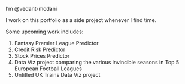 I’m @vedant-modani

I work on this portfolio as a side project whenever I find time.

Some upcoming work includes:
1. Fantasy Premier League Predictor
2. Credit Risk Predictor
3. Stock Prices Predictor
4. Data Viz project comparing the various invincible seasons in Top 5 European Football Leagues
5. Untitled UK Trains Data Viz project

<!---
vedant-modani/vedant-modani is a ✨ special ✨ repository because its `README.md` (this file) appears on your GitHub profile.
You can click the Preview link to take a look at your changes.
--->
